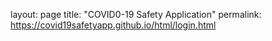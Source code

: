 layout: page
title: "COVID0-19 Safety Application"
permalink: https://covid19safetyapp.github.io/html/login.html
